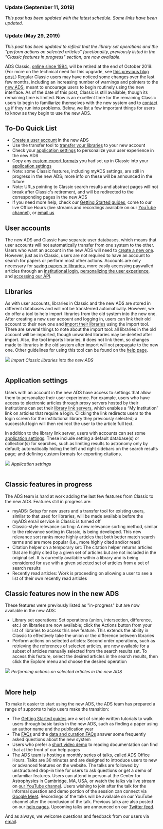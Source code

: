 
### Update (September 11, 2019)
*This post has been updated with the latest schedule. Some links have been updated.*

### Update (May 29, 2019)
*This post has been updated to reflect that the library set operations and the "perform actions on selected articles" functionality, previously listed in the "Classic features in progress" section, are now available.*

ADS Classic, [online since 1994](https://ui.adsabs.harvard.edu/about/history/), will be retired at the end of October 2019. (For more on the technical need for this upgrade, see [this previous blog post](../blog/technical).) Regular Classic users may have noticed some changes over the last few months, including an increasing number of warnings and pointers to the [new ADS](https://ui.adsabs.harvard.edu/), meant to encourage users to begin routinely using the new interface. As of the date of this post, Classic is still available, though its remaining time is limited. Now is an excellent time for the remaining Classic users to begin to familiarize themselves with the new system and to [contact us](mailto:adshelp@cfa.harvard.edu) if they run into problems. Below, we list a few important things for users to know as they begin to use the new ADS.

## To-Do Quick List
- [Create a user account](https://ui.adsabs.harvard.edu/user/account/register) in the new ADS
- Use the transfer tool to [transfer your libraries](../help/libraries/legacy-importing) to your new account
- Check your [application settings](https://ui.adsabs.harvard.edu/user/settings/application) to personalize your user experience in the new ADS
- Copy any [custom export formats](../help/actions/export) you had set up in Classic into your [application settings](https://ui.adsabs.harvard.edu/user/settings/application)
- Note: some Classic features, including myADS settings, are still in progress in the new ADS; more info on these will be announced in the future
- Note: URLs pointing to Classic search results and abstract pages will not break after Classic's retirement, and will be redirected to the corresponding pages in the new ADS
- If you need more help, check our [Getting Started guides](../help/gettingstarted), come to our live Office Hours (live streams and recordings available on our [YouTube channel](https://www.youtube.com/watch?v=QVewqgjUCJI)), or [email us](mailto:adshelp@cfa.harvard.edu)

## User accounts
The new ADS and Classic have separate user databases, which means that user accounts will not automatically transfer from one system to the other. Users who want an account in the new ADS will need to [create a new one](https://ui.adsabs.harvard.edu/user/account/register). However, just as in Classic, users are not required to have an account to search for papers or perform most other actions. Accounts are only necessary for [saving papers to libraries](../help/libraries/creating-libraries), more easily accessing paywalled articles through an [institutional login](../help/userpreferences/library-servers), [personalizing the user experience](../blog/updates2#application-settings), and [accessing our API](https://github.com/adsabs/adsabs-dev-api). 

## Libraries
As with user accounts, libraries in Classic and the new ADS are stored in different databases and will not be transferred automatically. However, we do offer a tool to help import libraries from the old system into the new one. After creating a new user account and logging in, users can link their old account to their new one and [import their libraries](../help/libraries/legacy-importing) using the import tool. There are several things to note about the import tool: all libraries in the old account will be imported, though unwanted libraries may be deleted after import. Also, the tool imports libraries, it does not link them, so changes made to libraries in the old system after import will not propagate to the new one. Other guidelines for using this tool can be found on the [help page](../help/libraries/legacy-importing).

<div class="text-center">
    <img class="img-thumbnail" src="{{ site.baseurl }}/help/img/import_help_02.png" />
<em>Import Classic libraries into the new ADS</em>
</div>
<br>

## Application settings
Users with an account in the new ADS have access to settings that allow them to personalize their user experience. For example, users who have access to electronic articles through proxy servers hosted by their institutions can set their [library link servers](../help/userpreferences/library-servers), which enables a “My Institution” link on articles that require a login. Clicking the link redirects users to the login screen for the institutional library they previously selected; a successful login will then redirect the user to the article full text.

In addition to the library link server, users with accounts can set some [application settings](https://ui.adsabs.harvard.edu/user/settings/application). These include setting a default database(s) or collection(s) for searches, such as limiting results to astronomy only by default; automatically hiding the left and right sidebars on the search results page; and defining custom formats for exporting citations.

<div class="text-center">
    <img class="img-thumbnail" src="{{ site.baseurl }}/blog/images/blog_2019_02_13_application-settings.png" />
<em>Application settings</em>
</div>
<br>

## Classic features in progress
The ADS team is hard at work adding the last few features from Classic to the new ADS. Features still in progress are:

- myADS: Setup for new users and a transfer tool for existing users, similar to that used for libraries, will be made available before the myADS email service in Classic is turned off
- Classic-style relevance sorting: A new relevance sorting method, similar to the relevance sorting in Classic, is being developed. This new relevance sort ranks more highly articles that both better match search terms and are more popular (i.e., more highly cited and/or read)
- Citation helper on a temporary set: The citation helper returns articles that are highly cited by a given set of articles but are not included in the original set. It is currently available within a library and is being considered for use with a given selected set of articles from a set of search results
- Recently read articles: Work is proceeding on allowing a user to see a list of their own recently read articles

## Classic features now in the new ADS
These features were previously listed as "in-progress" but are now available in the new ADS:
- Library set operations: Set operations (union, intersection, difference, etc.) on libraries are now available; click the Actions button from your list of libraries to access this new feature. This extends the ability in Classic to effectively take the union or the difference between libraries
- Perform actions on selected articles: Second order operations, such as retrieving the references of selected articles, are now available for a subset of articles manually selected from the search results set. To access this feature, select the desired articles in the search results, then click the Explore menu and choose the desired operation

<div class="text-center">
    <img class="img-thumbnail" src="{{ site.baseurl }}/blog/images/blog_2019_04_11_perform-actions-on-selected_newADS.gif" />
<em>Performing actions on selected articles in the new ADS</em>
</div>
<br>

## More help
To make it easier to start using the new ADS, the ADS team has prepared a range of supports to help users make the transition:

- The [Getting Started guides](../help/gettingstarted) are a set of simple written tutorials to walk users through basic tasks in the new ADS, such as finding a paper using an author name and the publication year
- The [FAQs](../help/faq/) and the [data and curation FAQs](../help/data_faq/) answer some frequently asked questions about the new system
- Users who prefer a [short video demo](../help/) to reading documentation can find that at the front of our help pages
- The ADS team is hosting a monthly series of talks, called ADS Office Hours. Talks are 30 minutes and are designed to introduce users to new or advanced features on the website. The talks are followed by unstructured drop-in time for users to ask questions or get a demo of unfamiliar features. Users can attend in person at the Center for Astrophysics in Cambridge, MA, USA, or watch the talks via live stream on [our YouTube channel](https://www.youtube.com/user/nasaads). Users wishing to join after the talk for the informal question and demo portion of the session can connect via [Google Meet](http://bit.ly/ADS_Office_Hours). Recordings of the talks will be available on our YouTube channel after the conclusion of the talk. Previous talks are also posted on our [help pages](../help/videos). Upcoming talks are announced on our [Twitter feed](https://twitter.com/adsabs).

And as always, we welcome questions and feedback from our users via [email](mailto:adshelp@cfa.harvard.edu).
